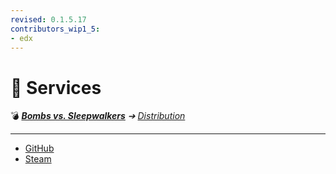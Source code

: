 ```yaml
---
revised: 0.1.5.17
contributors_wip1_5:
- edx
---
```


# 📁 Services

💣 ***[Bombs vs. Sleepwalkers][home]** ➔ [Distribution][distribution]*

****

- [GitHub][github]
- [Steam][steam]

[home]: /README.md
[distribution]: /distribution/readme.md
[github]: /distribution/services/github.md
[steam]: /distribution/services/steam.md
